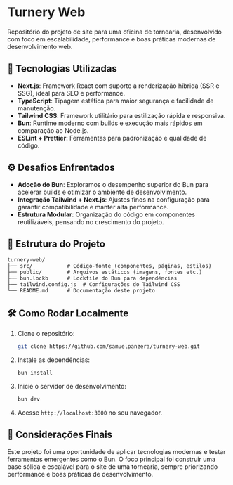 # Turnery Web

Repositório do projeto de site para uma oficina de tornearia, desenvolvido com foco em escalabilidade, performance e boas práticas modernas de desenvolvimento web.

## 🚀 Tecnologias Utilizadas

* **Next.js**: Framework React com suporte a renderização híbrida (SSR e SSG), ideal para SEO e performance.
* **TypeScript**: Tipagem estática para maior segurança e facilidade de manutenção.
* **Tailwind CSS**: Framework utilitário para estilização rápida e responsiva.
* **Bun**: Runtime moderno com builds e execução mais rápidos em comparação ao Node.js.
* **ESLint + Prettier**: Ferramentas para padronização e qualidade de código.

## ⚙️ Desafios Enfrentados

* **Adoção do Bun**: Exploramos o desempenho superior do Bun para acelerar builds e otimizar o ambiente de desenvolvimento.
* **Integração Tailwind + Next.js**: Ajustes finos na configuração para garantir compatibilidade e manter alta performance.
* **Estrutura Modular**: Organização do código em componentes reutilizáveis, pensando no crescimento do projeto.

## 📂 Estrutura do Projeto

```
turnery-web/
├── src/           # Código-fonte (componentes, páginas, estilos)
├── public/        # Arquivos estáticos (imagens, fontes etc.)
├── bun.lockb      # Lockfile do Bun para dependências
├── tailwind.config.js  # Configurações do Tailwind CSS
└── README.md      # Documentação deste projeto
```

## 🛠️ Como Rodar Localmente

1. Clone o repositório:

   ```bash
   git clone https://github.com/samuelpanzera/turnery-web.git
   ```
2. Instale as dependências:

   ```bash
   bun install
   ```
3. Inicie o servidor de desenvolvimento:

   ```bash
   bun dev
   ```
4. Acesse `http://localhost:3000` no seu navegador.

## 📌 Considerações Finais

Este projeto foi uma oportunidade de aplicar tecnologias modernas e testar ferramentas emergentes como o Bun. O foco principal foi construir uma base sólida e escalável para o site de uma tornearia, sempre priorizando performance e boas práticas de desenvolvimento.
